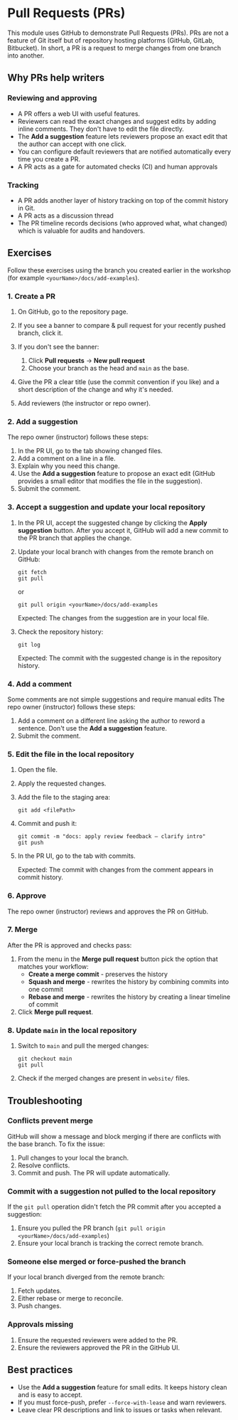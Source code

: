 # Pull Requests (PRs)

This module uses GitHub to demonstrate Pull Requests (PRs). PRs are not a
feature of Git itself but of repository hosting platforms (GitHub, GitLab,
Bitbucket). In short, a PR is a request to merge changes from one branch into another.

## Why PRs help writers

### Reviewing and approving

- A PR offers a web UI with useful features.
- Reviewers can read the exact changes and suggest edits by adding inline comments. They don't have to edit the file directly.
- The **Add a suggestion** feature lets reviewers propose an exact edit that the
  author can accept with one click.
- You can configure default reviewers that are notified automatically every time you create a PR.
- A PR acts as a gate for automated checks (CI) and human approvals

### Tracking

- A PR adds another layer of history tracking on top of the commit history in Git.
- A PR acts as a discussion thread
- The PR timeline records decisions (who approved what, what changed) which is
  valuable for audits and handovers.

## Exercises

Follow these exercises using the branch you created earlier in the workshop (for
example `<yourName>/docs/add-examples`).

### 1. Create a PR

1. On GitHub, go to the repository page.
2. If you see a banner to compare & pull request for your recently pushed branch, click it.
3. If you don't see the banner:

   1. Click **Pull requests** → **New pull request**
   2. Choose your branch as the head and `main` as the base.

4. Give the PR a clear title (use the commit convention if you like) and a short
   description of the change and why it's needed.
5. Add reviewers (the instructor or repo owner).

### 2. Add a suggestion

The repo owner (instructor) follows these steps:

1. In the PR UI, go to the tab showing changed files.
2. Add a comment on a line in a file.
3. Explain why you need this change.
4. Use the **Add a suggestion** feature to propose
   an exact edit (GitHub provides a small editor that modifies the file in the
   suggestion).
5. Submit the comment.

### 3. Accept a suggestion and update your local repository

1. In the PR UI, accept the suggested change by clicking the **Apply suggestion**
   button. After you accept it, GitHub will add a new commit to the PR branch
   that applies the change.
2. Update your local branch with changes from the remote branch on GitHub:

   ```shell
   git fetch
   git pull
   ```

   or

   ```shell
   git pull origin <yourName>/docs/add-examples
   ```

   Expected: The changes from the suggestion are in your local file.

3. Check the repository history:

   ```shell
   git log
   ```

   Expected: The commit with the suggested change is in the repository history.

### 4. Add a comment

Some comments are not simple suggestions and require manual edits
The repo owner (instructor) follows these steps:

1. Add a comment on a different line asking the author to reword a sentence.
   Don't use the **Add a suggestion** feature.
2. Submit the comment.

### 5. Edit the file in the local repository

1. Open the file.
2. Apply the requested changes.
3. Add the file to the staging area:

   ```shell
   git add <filePath>
   ```

4. Commit and push it:

   ```shell
   git commit -m "docs: apply review feedback — clarify intro"
   git push
   ```

5. In the PR UI, go to the tab with commits.

   Expected: The commit with changes from the comment appears in commit history.

### 6. Approve

The repo owner (instructor) reviews and approves the PR on GitHub.

### 7. Merge

After the PR is approved and checks pass:

1. From the menu in the **Merge pull request** button pick the option that matches your workflow:
   - **Create a merge commit** - preserves the history
   - **Squash and merge** - rewrites the history by combining commits into one commit
   - **Rebase and merge** - rewrites the history by creating a linear timeline of commit
2. Click **Merge pull request**.

### 8. Update `main` in the local repository

1. Switch to `main` and pull the merged changes:

   ```shell
   git checkout main
   git pull
   ```

2. Check if the merged changes are present in `website/` files.

## Troubleshooting

### Conflicts prevent merge

GitHub will show a message and block merging if there are conflicts with the base branch.
To fix the issue:

1. Pull changes to your local the branch.
2. Resolve conflicts.
3. Commit and push. The PR will update automatically.

### Commit with a suggestion not pulled to the local repository

If the `git pull` operation didn't fetch the PR commit after you accepted a suggestion:

1. Ensure you pulled the PR branch (`git pull origin <yourName>/docs/add-examples`)
2. Ensure your local branch is tracking the correct remote branch.

### Someone else merged or force-pushed the branch

If your local branch diverged from the remote branch:

1. Fetch updates.
2. Either rebase or merge to reconcile.
3. Push changes.

### Approvals missing

1. Ensure the requested reviewers were added to the PR.
2. Ensure the reviewers approved the PR in the GitHub UI.

## Best practices

- Use the **Add a suggestion** feature for small edits. It keeps history clean
  and is easy to accept.
- If you must force-push, prefer `--force-with-lease` and warn reviewers.
- Leave clear PR descriptions and link to issues or tasks when relevant.
